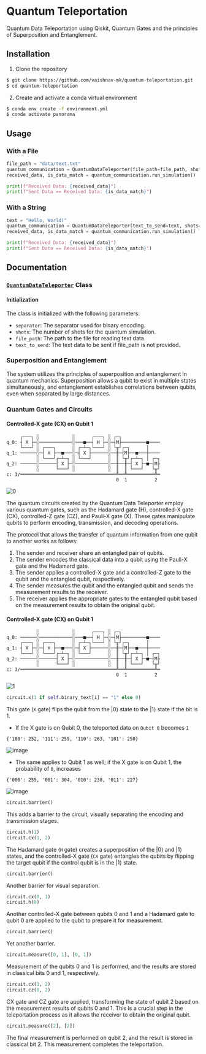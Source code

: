 # Quantum Teleportation

Quantum Data Teleportation using Qiskit, Quantum Gates and the principles of Superposition and Entanglement.

## Installation

1. Clone the repository

```bash
$ git clone https://github.com/vaishnav-mk/quantum-teleportation.git
$ cd quantum-teleportation
```

2. Create and activate a conda virtual environment

```bash
$ conda env create -f environment.yml
$ conda activate panorama
```

## Usage
### With a File
```python
file_path = "data/text.txt"
quantum_communication = QuantumDataTeleporter(file_path=file_path, shots=1)
received_data, is_data_match = quantum_communication.run_simulation()

print(f"Received Data: {received_data}")
print(f"Sent Data == Received Data: {is_data_match}")
```

### With a String
```python
text = "Hello, World!"
quantum_communication = QuantumDataTeleporter(text_to_send=text, shots=1)
received_data, is_data_match = quantum_communication.run_simulation()

print(f"Received Data: {received_data}")
print(f"Sent Data == Received Data: {is_data_match}")
```

## Documentation
### [`QuantumDataTeleporter`](https://github.com/vaishnav-mk/quantum-teleportation/blob/main/quantum_communication/quantum_data_teleporter.py#L7) Class
#### Initialization
The class is initialized with the following parameters:

* `separator`: The separator used for binary encoding.
* `shots`: The number of shots for the quantum simulation.
* `file_path`: The path to the file for reading text data.
* `text_to_send`: The text data to be sent if file_path is not provided.

### Superposition and Entanglement

The system utilizes the principles of superposition and entanglement in quantum mechanics. Superposition allows a qubit to exist in multiple states simultaneously, and entanglement establishes correlations between qubits, even when separated by large distances.

### Quantum Gates and Circuits
#### Controlled-X gate (CX) on Qubit 1
```
     ┌───┐ ░            ░      ┌───┐ ░ ┌─┐              
q_0: ┤ X ├─░────────────░───■──┤ H ├─░─┤M├─────────■────
     └───┘ ░ ┌───┐      ░ ┌─┴─┐└───┘ ░ └╥┘┌─┐      │    
q_1: ──────░─┤ H ├──■───░─┤ X ├──────░──╫─┤M├──■───┼────
           ░ └───┘┌─┴─┐ ░ └───┘      ░  ║ └╥┘┌─┴─┐ │ ┌─┐
q_2: ──────░──────┤ X ├─░────────────░──╫──╫─┤ X ├─■─┤M├
           ░      └───┘ ░            ░  ║  ║ └───┘   └╥┘
c: 3/═══════════════════════════════════╩══╩══════════╩═
                                        0  1          2
```

![0](https://github.com/vaishnav-mk/quantum-teleportation/assets/84540554/01403cc1-864b-4770-be45-bba8fdfde9ce)

The quantum circuits created by the Quantum Data Teleporter employ various quantum gates, such as the Hadamard gate (H), controlled-X gate (CX), controlled-Z gate (CZ), and Pauli-X gate (X). These gates manipulate qubits to perform encoding, transmission, and decoding operations.

The protocol that allows the transfer of quantum information from one qubit to another works as follows:

1. The sender and receiver share an entangled pair of qubits.
2. The sender encodes the classical data into a qubit using the Pauli-X gate and the Hadamard gate.
3. The sender applies a controlled-X gate and a controlled-Z gate to the qubit and the entangled qubit, respectively.
4. The sender measures the qubit and the entangled qubit and sends the measurement results to the receiver.
5. The receiver applies the appropriate gates to the entangled qubit based on the measurement results to obtain the original qubit.

#### Controlled-X gate (CX) on Qubit 1
```
           ░            ░      ┌───┐ ░ ┌─┐              
q_0: ──────░────────────░───■──┤ H ├─░─┤M├─────────■────
     ┌───┐ ░ ┌───┐      ░ ┌─┴─┐└───┘ ░ └╥┘┌─┐      │    
q_1: ┤ X ├─░─┤ H ├──■───░─┤ X ├──────░──╫─┤M├──■───┼────
     └───┘ ░ └───┘┌─┴─┐ ░ └───┘      ░  ║ └╥┘┌─┴─┐ │ ┌─┐
q_2: ──────░──────┤ X ├─░────────────░──╫──╫─┤ X ├─■─┤M├
           ░      └───┘ ░            ░  ║  ║ └───┘   └╥┘
c: 3/═══════════════════════════════════╩══╩══════════╩═
                                        0  1          2
```

![1](https://github.com/vaishnav-mk/quantum-teleportation/assets/84540554/23172977-0349-4c08-9e25-b7122e4f19b8)

```python
circuit.x(1 if self.binary_text[i] == "1" else 0)
```
This gate (`X` gate) flips the qubit from the |0⟩ state to the |1⟩ state if the bit is 1.

* If the X gate is on Qubit 0, the teleported data on `Qubit 0` becomes `1`
```
{'100': 252, '111': 259, '110': 263, '101': 250}
```

![image](https://github.com/vaishnav-mk/quantum-teleportation/assets/84540554/16392e5d-f4f4-4e7c-812c-13d17e07fc1e)

* The same applies to Qubit 1 as well; if the X gate is on Qubit 1, the probability of `0`, increases
```
{'000': 255, '001': 304, '010': 238, '011': 227}
```
![image](https://github.com/vaishnav-mk/quantum-teleportation/assets/84540554/026aa739-2221-44d7-8999-4bc7c5f38629)


```python
circuit.barrier()
```
This adds a barrier to the circuit, visually separating the encoding and transmission stages.

```python
circuit.h(1)
circuit.cx(1, 2)
```
The Hadamard gate (`H` gate) creates a superposition of the |0⟩ and |1⟩ states, and the controlled-X gate (`CX` gate) entangles the qubits by flipping the target qubit if the control qubit is in the |1⟩ state.

```python
circuit.barrier()
```
Another barrier for visual separation.

```python
circuit.cx(0, 1)
circuit.h(0)
```
Another controlled-X gate between qubits 0 and 1 and a Hadamard gate to qubit 0 are applied to the qubit to prepare it for measurement.

```python
circuit.barrier()
```
Yet another barrier.

```python
circuit.measure([0, 1], [0, 1])
```
Measurement of the qubits 0 and 1 is performed, and the results are stored in classical bits 0 and 1, respectively.

```python
circuit.cx(1, 2)
circuit.cz(0, 2)
```
CX gate and CZ gate are applied, transforming the state of qubit 2 based on the measurement results of qubits 0 and 1. This is a crucial step in the teleportation process as it allows the receiver to obtain the original qubit.

```python
circuit.measure([2], [2])
```
The final measurement is performed on qubit 2, and the result is stored in classical bit 2. This measurement completes the teleportation.

